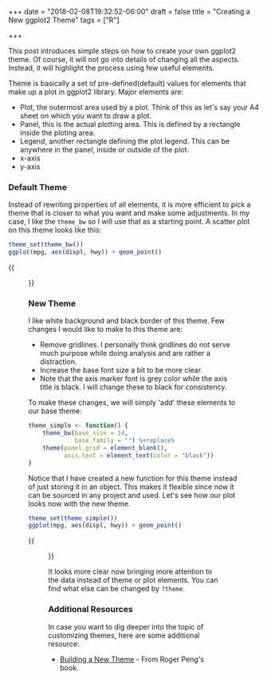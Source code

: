 +++
date = "2018-02-08T19:32:52-06:00"
draft = false
title = "Creating a New ggplot2 Theme"
tags = ["R"]

+++

This post introduces simple steps on how to create your own ggplot2 theme. Of course, it will not go into details of changing all the aspects. Instead, it will highlight the process using few useful elements.

Theme is basically a set of pre-defined(default) values for elements that make up a plot in ggplot2 library. Major elements are:

- Plot, the outermost area used by a plot. Think of this as let's say your A4 sheet on which you want to draw a plot.
- Panel, this is the actual plotting area. This is defined by a rectangle inside the ploting area.
- Legend, another rectangle defining the plot legend. This can be anywhere in the panel, inside or outside of the plot.
- x-axis
- y-axis

### Default Theme
Instead of rewriting properties of all elements, it is more efficient to pick a theme that is closer to what you want and make some adjustments. In my case, I like the `theme_bw` so I will use that as a starting point. A scatter plot on this theme looks like this:


```r
theme_set(theme_bw())
ggplot(mpg, aes(displ, hwy)) + geom_point()
```

{{<figure src="../images/basetheme-1.png" width="70%" >}}

### New Theme
I like white background and black border of this theme. Few changes I would like to make to this theme are:

- Remove gridlines. I personally think gridlines do not serve much purpose while doing analysis and are rather a distraction.
- Increase the base font size a bit to be more clear.
- Note that the axis marker font is grey color while the axis title is black. I will change these to black for consistency. 

To make these changes, we will simply 'add' these elements to our base theme:


```r
theme_simple <- function() {
    theme_bw(base_size = 14,
             base_family = "") %+replace%
    theme(panel.grid = element_blank(),
          axis.text = element_text(color = "black"))
}
```

Notice that I have created a new function for this theme instead of just storing it in an object. This makes it flexible since now it can be sourced in any project and used. Let's see how our plot looks now with the new theme.


```r
theme_set(theme_simple())
ggplot(mpg, aes(displ, hwy)) + geom_point()
```

{{<figure src="../images/plot-1.png" width="70%" >}}

It looks more clear now bringing more attention to the data instead of theme or plot elements. You can find what else can be changed by `?theme`. 

### Additional Resources
In case you want to dig deeper into the topic of customizing themes, here are some additional resource:

- [Building a New Theme](https://bookdown.org/rdpeng/RProgDA/building-a-new-theme.html) - From Roger Peng's book.
